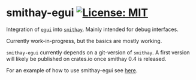 # smithay-egui [![License: MIT](https://img.shields.io/badge/License-MIT-yellow.svg)](https://opensource.org/licenses/MIT)

Integration of [`egui`](https://github.com/emilk/egui) into [`smithay`](https://github.com/Smithay/smithay/).
Mainly intended for debug interfaces.

Currently work-in-progress, but the basics are mostly working.

`smithay-egui` currently depends on a git-version of `smithay`.
A first version will likely be published on crates.io once smithay 0.4 is released.

For an example of how to use smithay-egui see [here](https://github.com/Smithay/smithay-egui/blob/main/examples/integration.rs).